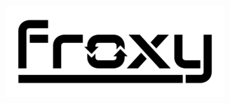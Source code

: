 <h1 align="center">
    <img src="./assets/froxy.png" alt="A logo do programa Froxy" width="500px" />
</h1>
